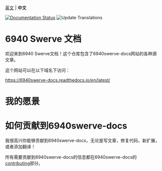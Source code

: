[英文](README.md) | **中文**

[![Documentation Status](https://readthedocs.org/projects/6940swerve-docs-zh-cn/badge/?version=latest)](https://6940swerve-docs.readthedocs.io/zh_CN/latest/?badge=latest)
![Update Translations](https://github.com/mendax1234/6940Swerve-docs/workflows/Update%20Translations/badge.svg)

# 6940 Swerve 文档

欢迎来到6940 Swerve文档！这个仓库包含了6940swerve-docs网站的各种源文章。

这个网站可以在以下域名下访问：

https://6940swerve-docs.readthedocs.io/en/latest/

# 我的愿景

# 如何贡献到6940swerve-docs

我很高兴你能够贡献到6940swerve-docs，无论是写文章，修复代码，新扩展，或者添加翻译！

所有需要贡献到6940swerve-docs的信息都在6940swerve-docs的[contributing](https://6940swerve-docs.readthedocs.io/en/latest/docs/contributing/index.html)部分。
